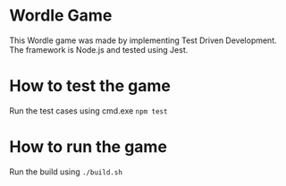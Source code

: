 # Wordle Game
This Wordle game was made by implementing Test Driven Development. The framework is Node.js and tested using Jest. 

# How to test the game
Run the test cases using cmd.exe `npm test`  

# How to run the game

Run the build using `./build.sh`  
